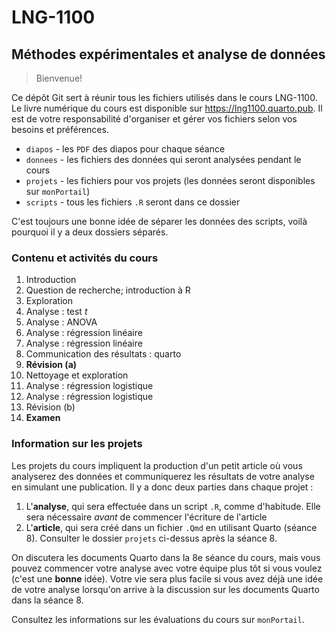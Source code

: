# LNG-1100

## Méthodes expérimentales et analyse de données

> Bienvenue!

Ce dépôt Git sert à réunir tous les fichiers utilisés dans le cours LNG-1100.
Le livre numérique du cours est disponible sur <https://lng1100.quarto.pub>.
Il est de votre responsabilité d'organiser et gérer vos fichiers selon vos besoins et préférences.

- `diapos` - les `PDF` des diapos pour chaque séance
- `donnees` - les fichiers des données qui seront analysées pendant le cours
- `projets` - les fichiers pour vos projets (les données seront disponibles sur `monPortail`)
- `scripts` - tous les fichiers `.R` seront dans ce dossier

C'est toujours une bonne idée de séparer les données des scripts, voilà pourquoi il y a deux dossiers séparés.

### Contenu et activités du cours

1. Introduction
2. Question de recherche; introduction à R
3. Exploration
4. Analyse : test _t_
5. Analyse : ANOVA
6. Analyse : régression linéaire
7. Analyse : régression linéaire
8. Communication des résultats : quarto
9. **Révision (a)**
10. Nettoyage et exploration
11. Analyse : régression logistique
12. Analyse : régression logistique
13. Révision (b)
14. **Examen**

### Information sur les projets

Les projets du cours impliquent la production d'un petit article où vous analyserez des données et communiquerez les résultats de votre analyse en simulant une publication. Il y a donc deux parties dans chaque projet :

1. L'**analyse**, qui sera effectuée dans un script `.R`, comme d'habitude. Elle sera nécessaire _avant_ de commencer l'écriture de l'article
2. L'**article**, qui sera créé dans un fichier `.Qmd` en utilisant Quarto (séance 8). Consulter le dossier `projets` ci-dessus après la séance 8.

On discutera les documents Quarto dans la 8e séance du cours, mais vous pouvez commencer votre analyse avec votre équipe plus tôt si vous voulez (c'est une **bonne** idée). Votre vie sera plus facile si vous avez déjà une idée de votre analyse lorsqu'on arrive à la discussion sur les documents Quarto dans la séance 8.

Consultez les informations sur les évaluations du cours sur `monPortail`.
